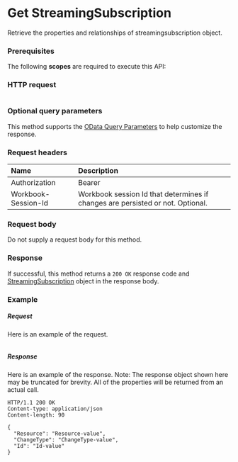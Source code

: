 # Get StreamingSubscription

Retrieve the properties and relationships of streamingsubscription object.
### Prerequisites
The following **scopes** are required to execute this API: 
### HTTP request
<!-- { "blockType": "ignored" } -->
```http

```
### Optional query parameters
This method supports the [OData Query Parameters](http://graph.microsoft.io/docs/overview/query_parameters) to help customize the response.

### Request headers
| Name      |Description|
|:----------|:----------|
| Authorization  | Bearer <code>|
| Workbook-Session-Id  | Workbook session Id that determines if changes are persisted or not. Optional.|

### Request body
Do not supply a request body for this method.
### Response
If successful, this method returns a `200 OK` response code and [StreamingSubscription](../resources/streamingsubscription.md) object in the response body.
### Example
##### Request
Here is an example of the request.
<!-- {
  "blockType": "request",
  "name": "get_streamingsubscription"
}-->
```http

```
##### Response
Here is an example of the response. Note: The response object shown here may be truncated for brevity. All of the properties will be returned from an actual call.
<!-- {
  "blockType": "response",
  "truncated": true,
  "@odata.type": "microsoft.graph.StreamingSubscription"
} -->
```http
HTTP/1.1 200 OK
Content-type: application/json
Content-length: 90

{
  "Resource": "Resource-value",
  "ChangeType": "ChangeType-value",
  "Id": "Id-value"
}
```

<!-- uuid: 8fcb5dbc-d5aa-4681-8e31-b001d5168d79
2015-10-25 14:57:30 UTC -->
<!-- {
  "type": "#page.annotation",
  "description": "Get StreamingSubscription",
  "keywords": "",
  "section": "documentation",
  "tocPath": ""
}-->